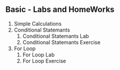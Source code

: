 <h2> Basic - Labs and HomeWorks </h2>
<ol>
  <li>Simple Calculations</li>
  <li>Conditional Statemants<ol>
    <li>Conditional Statemants Lab</li>
    <li>Conditional Statemants Exercise</li>
  </ol>
  <li>For Loop<ol>
    <li>For Loop Lab</li>
    <li>For Loop Exercise</li>
  </ol>
    
</ol>
